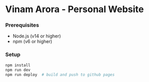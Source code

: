 # Vinam Arora - Personal Website

### Prerequisites

- Node.js (v14 or higher)
- npm (v6 or higher)

### Setup

```bash
npm install
npm run dev
npm run deploy  # build and push to github pages
```